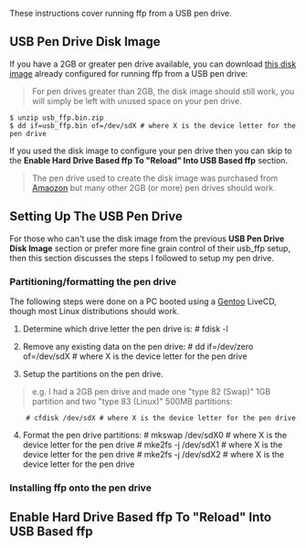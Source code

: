 These instructions cover running ffp from a USB pen drive.


USB Pen Drive Disk Image
------------------------

If you have a 2GB or greater pen drive available, you can download [this disk image][usb_ffp disk image] already configured for running ffp from a USB pen drive:
> For pen drives greater than 2GB, the disk image should still work, you will simply be left with unused space on your pen drive.

	$ unzip usb_ffp.bin.zip
	$ dd if=usb_ffp.bin of=/dev/sdX # where X is the device letter for the pen drive

If you used the disk image to configure your pen drive then you can skip to the **Enable Hard Drive Based ffp To "Reload" Into USB Based ffp** section.
> The pen drive used to create the disk image was purchased from [Amaozon][transcend 2gb] but many other 2GB (or more) pen drives should work.


Setting Up The USB Pen Drive
----------------------------

For those who can't use the disk image from the previous **USB Pen Drive Disk Image** section or prefer more fine grain control of their usb_ffp setup, then this section discusses the steps I followed to setup my pen drive.

### Partitioning/formatting the pen drive
The following steps were done on a PC booted using a [Gentoo][gentoo] LiveCD, though most Linux distributions should work.

1. Determine which drive letter the pen drive is:
		# fdisk -l

2. Remove any existing data on the pen drive:
		# dd if=/dev/zero of=/dev/sdX # where X is the device letter for the pen drive

3. Setup the partitions on the pen drive.
> e.g. I had a 2GB pen drive and made one "type 82 (Swap)" 1GB partition and two "type 83 (Linux)" 500MB partitions:

		# cfdisk /dev/sdX # where X is the device letter for the pen drive

4. Format the pen drive partitions:
		# mkswap /dev/sdX0 # where X is the device letter for the pen drive
		# mke2fs -j /dev/sdX1 # where X is the device letter for the pen drive
		# mke2fs -j /dev/sdX2 # where X is the device letter for the pen drive

### Installing ffp onto the pen drive


Enable Hard Drive Based ffp To "Reload" Into USB Based ffp
----------------------------------------------------------



[transcend 2gb]: http://www.amazon.com/gp/product/B000FVGM38/ref=oss_product
[usb_ffp disk image]: http://dl.dropbox.com/u/10482737/Development/dns-323/usb_ffp/dd/usb_ffp.bin.zip
[gentoo]: http://www.gentoo.org/